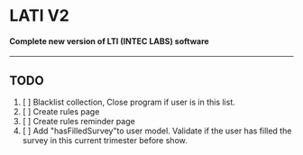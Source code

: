 # LATI V2
#### Complete new version of LTI (INTEC LABS) software
---
## TODO
1. [ ] Blacklist collection, Close program if user is in this list.
2. [ ] Create rules page
3. [ ] Create rules reminder page
4. [ ] Add  "hasFilledSurvey"to user model. Validate if the user has filled the survey in this current trimester before show.